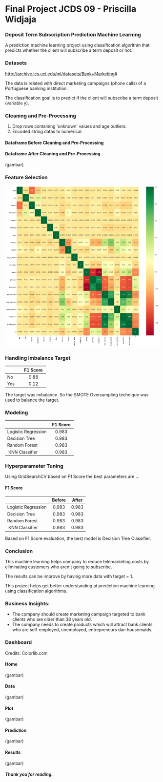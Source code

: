 # Final Project JCDS 09 - Priscilla Widjaja

### Deposit Term Subscription Prediction Machine Learning




A prediction machine learning project using classification algorithm that predicts whether the client will subscribe a term deposit or not.

### Datasets

http://archive.ics.uci.edu/ml/datasets/Bank+Marketing#

The data is related with direct marketing campaigns (phone calls) of a Portuguese banking institution.

The classification goal is to predict if the client will subscribe a term deposit (variable y).


### Cleaning and Pre-Processing

1. Drop rows containing 'unknown' values and age outliers.
2. Encoded string datas to numerical.

#### Dataframe Before Cleaning and Pre-Processing

#### Dataframe After Cleaning and Pre-Processing

(gambar)

### Feature Selection

![GitHub Logo](/images/Corr.png)

### Handling Imbalance Target

|           |  F1 Score  |
|:-|:-:|
| No | 0.88 |
| Yes | 0.12 |

The target was imbalance. So the SMOTE Oversampling technique was used to balance the target.

### Modeling

|           |  F1 Score  |
|:-|:-:|
| Logistic Regression | 0.983 |
| Decision Tree | 0.983 |
| Random Forest | 0.983 |
|  KNN Classifier | 0.983 |

### Hyperparameter Tuning

Using GridSearchCV based on F1 Score the best parameters are ...

#### F1 Score

|           |  Before  | After |
|:-|:-:|:-:|
| Logistic Regression | 0.983 | 0.983 |
| Decision Tree | 0.983 | 0.983 |
| Random Forest | 0.983 | 0.983 |
|  KNN Classifier | 0.983 | 0.983 |

Based on F1 Score evaluation, the best model is Decision Tree Classifier.

### Conclusion
This machine learning helps company to reduce telemarketing costs by eliminating customers who aren't going to subscribe.

The results can be improve by having more data with target = 1.

This project helps get better understanding at prediction machine learning using classification algorithms.


### Business Insights:

- The company should create marketing campaign targeted to bank clients who are older than 38 years old.
- The company needs to create products which will attract bank clients who are self-employed, unemployed, entrepreneurs dan housemaids.

### Dashboard
Credits: Colorlib.com

#### Home

(gambar)

#### Data

(gambar)

#### Plot

(gambar)

#### Prediction

(gambar)

#### Results

(gambar)

##### Thank you for reading.

